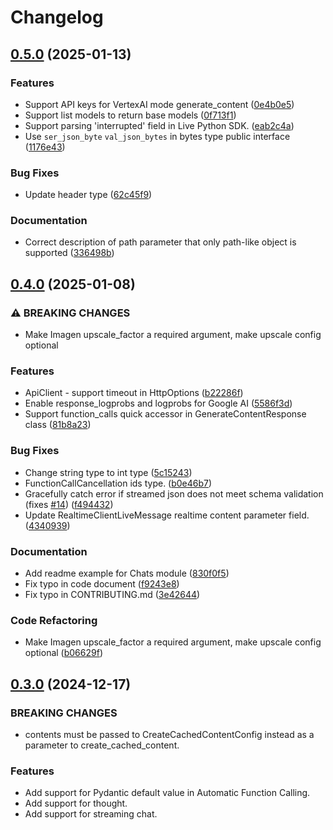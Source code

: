 # Changelog

## [0.5.0](https://github.com/googleapis/python-genai/compare/v0.4.0...v0.5.0) (2025-01-13)


### Features

* Support API keys for VertexAI mode generate_content ([0e4b0e5](https://github.com/googleapis/python-genai/commit/0e4b0e5ee0ecfef34f6576d8aab24cf0554bbd85))
* Support list models to return base models ([0f713f1](https://github.com/googleapis/python-genai/commit/0f713f177e84ab7a2071c635ec7231ee4fbf4657))
* Support parsing 'interrupted' field in Live Python SDK. ([eab2c4a](https://github.com/googleapis/python-genai/commit/eab2c4a9513d4ce58270b82e10698a945c01aaca))
* Use `ser_json_byte` `val_json_bytes` in bytes type public interface ([1176e43](https://github.com/googleapis/python-genai/commit/1176e43c2f87edf5566512b8f3c433b77684f87b))


### Bug Fixes

* Update header type ([62c45f9](https://github.com/googleapis/python-genai/commit/62c45f9ecdb0e7bc539d22a967672762fa6c50a8))


### Documentation

* Correct description of path parameter that only path-like object is supported ([336498b](https://github.com/googleapis/python-genai/commit/336498baebee2e064e2f44d9c6d96903bcfd63bf))

## [0.4.0](https://github.com/googleapis/python-genai/compare/v0.3.0...v0.4.0) (2025-01-08)


### ⚠ BREAKING CHANGES

* Make Imagen upscale_factor a required argument, make upscale config optional

### Features

* ApiClient - support timeout in HttpOptions ([b22286f](https://github.com/googleapis/python-genai/commit/b22286fa3cd48a7918ffa2acaa40e53f3c8bb5d8))
* Enable response_logprobs and logprobs for Google AI ([5586f3d](https://github.com/googleapis/python-genai/commit/5586f3d650964547c3e7cafa1165f9c7d1306529))
* Support function_calls quick accessor in GenerateContentResponse class ([81b8a23](https://github.com/googleapis/python-genai/commit/81b8a236b85081aa02fc4e38e27189bc2deb5cfb))


### Bug Fixes

* Change string type to int type ([5c15243](https://github.com/googleapis/python-genai/commit/5c1524370214128752905faefcf2690592b2dc90))
* FunctionCallCancellation ids type. ([b0e46b7](https://github.com/googleapis/python-genai/commit/b0e46b72aeef938414a68efd773bdac0b25c05d2))
* Gracefully catch error if streamed json does not meet schema validation (fixes [#14](https://github.com/googleapis/python-genai/issues/14)) ([f494432](https://github.com/googleapis/python-genai/commit/f494432900d60e64cbef69424918904ddbe255b1))
* Update RealtimeClientLiveMessage realtime content parameter field. ([4340939](https://github.com/googleapis/python-genai/commit/4340939d17ee38cad0d8d64aafcde5c3ef89f78f))


### Documentation

* Add readme example for Chats module ([830f0f5](https://github.com/googleapis/python-genai/commit/830f0f56e6663c173454a47ca97867031bd89819))
* Fix typo in code document ([f9243e8](https://github.com/googleapis/python-genai/commit/f9243e890aa42ae13b6f83dd885824b629a17cd3))
* Fix typo in CONTRIBUTING.md ([3e42644](https://github.com/googleapis/python-genai/commit/3e42644784304d45d0b0bfdc8279958109650576))


### Code Refactoring

* Make Imagen upscale_factor a required argument, make upscale config optional ([b06629f](https://github.com/googleapis/python-genai/commit/b06629f879b548a209e8517e92f5923d1f25c3a8))

## [0.3.0](https://github.com/googleapis/python-genai/compare/v0.2.2...v0.3.0) (2024-12-17)


### BREAKING CHANGES
* contents must be passed to CreateCachedContentConfig instead as a parameter to create_cached_content.

### Features

* Add support for Pydantic default value in Automatic Function Calling.
* Add support for thought.
* Add support for streaming chat.
